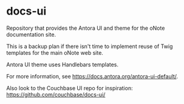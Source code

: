# docs-ui
Repository that provides the Antora UI and theme for the oNote documentation site.

This is a backup plan if there isn't time to implement reuse of Twig templates for the main oNote web site.

Antora UI theme uses Handlebars templates.

For more information, see https://docs.antora.org/antora-ui-default/.

Also look to the Couchbase UI repo for inspiration: https://github.com/couchbase/docs-ui/
